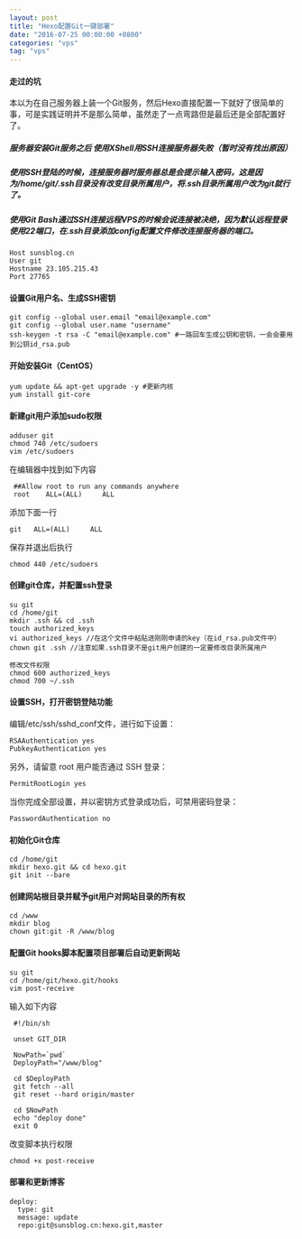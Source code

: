 ```yaml
---
layout: post
title: "Hexo配置Git一键部署"
date: "2016-07-25 00:00:00 +0800"
categories: "vps"
tag: "vps"
---
```


#### 走过的坑 

本以为在自己服务器上装一个Git服务，然后Hexo直接配置一下就好了很简单的事，可是实践证明并不是那么简单，虽然走了一点弯路但是最后还是全部配置好了。

<!--more-->

##### 服务器安装Git服务之后 使用XShell用SSH连接服务器失败（暂时没有找出原因）

##### 使用SSH登陆的时候，连接服务器时服务器总是会提示输入密码，这是因为/home/git/.ssh目录没有改变目录所属用户，将.ssh目录所属用户改为git就行了。

##### 使用Git Bash通过SSH连接远程VPS的时候会说连接被决绝，因为默认远程登录使用22端口，在.ssh目录添加config配置文件修改连接服务器的端口。  

```
Host sunsblog.cn
User git
Hostname 23.105.215.43
Port 27765
```

#### 设置Git用户名、生成SSH密钥  

```
git config --global user.email "email@example.com"
git config --global user.name "username"
ssh-keygen -t rsa -C "email@example.com" #一路回车生成公钥和密钥，一会会要用到公钥id_rsa.pub
```

#### 开始安装Git（CentOS） 

```
yum update && apt-get upgrade -y #更新内核
yum install git-core
``` 

#### 新建git用户添加sudo权限  	

```
adduser git
chmod 740 /etc/sudoers
vim /etc/sudoers
```

在编辑器中找到如下内容  

```
 ##Allow root to run any commands anywhere
 root    ALL=(ALL)     ALL
```

添加下面一行  

```
git   ALL=(ALL)     ALL
```  


保存并退出后执行  

```
chmod 440 /etc/sudoers
``` 

#### 创建git仓库，并配置ssh登录  

```
su git
cd /home/git
mkdir .ssh && cd .ssh
touch authorized_keys
vi authorized_keys //在这个文件中粘贴进刚刚申请的key（在id_rsa.pub文件中）
chown git .ssh //注意如果.ssh目录不是git用户创建的一定要修改目录所属用户

修改文件权限
chmod 600 authorized_keys
chmod 700 ~/.ssh
```

#### 设置SSH，打开密钥登陆功能
编辑/etc/ssh/sshd_conf文件，进行如下设置：
```
RSAAuthentication yes
PubkeyAuthentication yes
```

另外，请留意 root 用户能否通过 SSH 登录：
```
PermitRootLogin yes
```

当你完成全部设置，并以密钥方式登录成功后，可禁用密码登录：
```
PasswordAuthentication no
```

#### 初始化Git仓库  

```
cd /home/git
mkdir hexo.git && cd hexo.git
git init --bare
```

#### 创建网站根目录并赋予git用户对网站目录的所有权  

```
cd /www
mkdir blog
chown git:git -R /www/blog
```

#### 配置Git hooks脚本配置项目部署后自动更新网站  

```
su git
cd /home/git/hexo.git/hooks
vim post-receive
```

输入如下内容  

```
 #!/bin/sh
          
 unset GIT_DIR 
        
 NowPath=`pwd`  
 DeployPath="/www/blog"  

 cd $DeployPath  
 git fetch --all  
 git reset --hard origin/master   

 cd $NowPath 
 echo "deploy done"   
 exit 0 
```

改变脚本执行权限  

```
chmod +x post-receive
``` 

#### 部署和更新博客  

```
deploy:
  type: git
  message: update
  repo:git@sunsblog.cn:hexo.git,master
```


